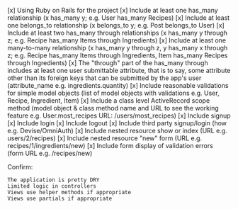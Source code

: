 [x]  Using Ruby on Rails for the project
[x]  Include at least one has_many relationship (x has_many y; e.g. User has_many Recipes)
[x]  Include at least one belongs_to relationship (x belongs_to y; e.g. Post belongs_to User)
[x]  Include at least two has_many through relationships (x has_many y through z; e.g. Recipe has_many Items through Ingredients)
[x]  Include at least one many-to-many relationship (x has_many y through z, y has_many x through z; e.g. Recipe has_many Items through Ingredients, Item has_many Recipes through Ingredients)
[x]  The "through" part of the has_many through includes at least one user submittable attribute, that is to say, some attribute other than its foreign keys that can be submitted by the app's user (attribute_name e.g. ingredients.quantity)
[x]  Include reasonable validations for simple model objects (list of model objects with validations e.g. User, Recipe, Ingredient, Item)
[x]  Include a class level ActiveRecord scope method (model object & class method name and URL to see the working feature e.g. User.most_recipes URL: /users/most_recipes)
[x]  Include signup
[x]  Include login
[x]  Include logout
[x]  Include third party signup/login (how e.g. Devise/OmniAuth)
[x]  Include nested resource show or index (URL e.g. users/2/recipes)
[x]  Include nested resource "new" form (URL e.g. recipes/1/ingredients/new)
[x]  Include form display of validation errors (form URL e.g. /recipes/new)

Confirm:

    The application is pretty DRY
    Limited logic in controllers
    Views use helper methods if appropriate
    Views use partials if appropriate
